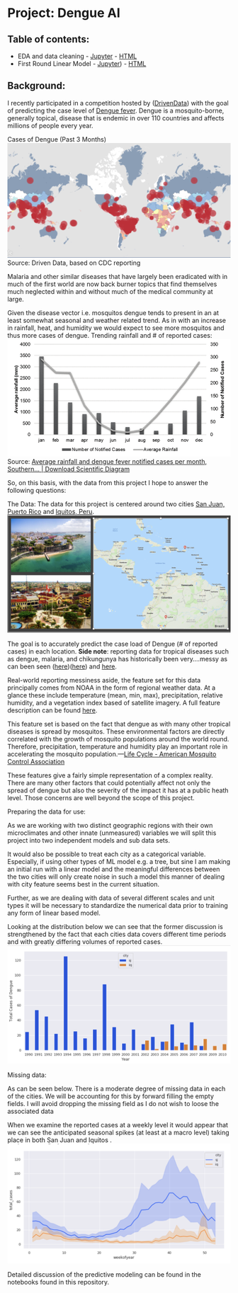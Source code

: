 # Project: Dengue AI 

## Table of contents:
* EDA and data cleaning - [Jupyter](https://github.com/jzallen07/DrivenData-DengueAI/blob/master/EDA.ipynb)  -  [HTML](https://github.com/jzallen07/DrivenData-DengueAI/blob/master/EDA.html)
* First Round Linear Model -  [Jupyter](https://github.com/jzallen07/DrivenData-DengueAI/blob/master/Linear_Model.ipynb))  - [HTML](https://github.com/jzallen07/DrivenData-DengueAI/blob/master/Linear_Model.html)

## Background:

I recently participated in a competition hosted by ([DrivenData](https://www.drivendata.org/)) with the goal of predicting the case level of  [Dengue fever](https://en.wikipedia.org/wiki/Dengue_fever).  Dengue is a mosquito-borne, generally topical, disease that is endemic in over 110 countries and affects millions of people every year.

Cases of Dengue (Past 3 Months)
<ceneter><img src="/img/Screen Shot 2019-02-05 at 9.44.30 AM (2).png" alt="world cases - past 3 months"></center>
Source: Driven Data, based on CDC reporting

Malaria and other similar diseases that have largely been eradicated with in much of the first world are now back burner topics that find themselves much neglected within and without much of the medical community at large.

Given the disease vector i.e. mosquitos dengue tends to present in an at least somewhat seasonal and weather related trend. As in with an increase in rainfall, heat, and humidity we would expect to see more mosquitos and thus more cases of dengue. 
Trending rainfall and # of reported cases:
<ceneter><img src="/img/Average-rainfall-and-dengue-fever-notified-cases-per-month-Southern-State-of-Mato.png" alt=""></center>
Source: [Average rainfall and dengue fever notified cases per month, Southern… | Download Scientific Diagram](https://www.researchgate.net/figure/Average-rainfall-and-dengue-fever-notified-cases-per-month-Southern-State-of-Mato_fig4_316177451)

So, on this basis, with the data from this project I hope to answer the following questions: 

The Data:
The data for this project is centered around two cities [San Juan, Puerto Rico](https://en.wikipedia.org/wiki/San_Juan,_Puerto_Rico) and [Iquitos, Peru](https://en.wikipedia.org/wiki/Iquitos). 
<ceneter><img src="/img/Screen Shot 2019-02-05 at 9.24.52 AM (2).png" alt=""></center>

The goal is to accurately predict the case load of Dengue (# of reported cases) in each location. **Side note**: reporting data for tropical diseases such as dengue, malaria, and chikungunya has historically been very….messy as can been seen ([here](https://www.biomedcentral.com/about/press-centre/science-press-releases/03-03-2016))([here](https://www.sciencedirect.com/science/article/pii/S0140673604174461)) and [here](https://www.who.int/neglected_diseases/Social_determinants_NTD.pdf). 

Real-world reporting messiness aside, the feature set for this data principally comes from NOAA in the form of regional weather data. At a glance these include temperature (mean, min, max), precipitation, relative humidity, and a vegetation index based of satellite imagery. A full feature description can be found [here](https://www.drivendata.org/competitions/44/dengai-predicting-disease-spread/page/82/#features_list).

This feature set is based on the fact that dengue as with many other tropical diseases is spread by mosquitos. These environmental factors are directly correlated with the growth of mosquito populations around the world round. Therefore, precipitation, temperature and humidity play an important role in accelerating the mosquito population.—[Life Cycle - American Mosquito Control Association](https://www.mosquito.org/page/lifecycle)

These features give a fairly simple representation of a complex reality. There are many other factors that could potentially affect not only the spread of dengue but also the severity of the impact it has at a public heath level. Those concerns are well beyond the scope of this project. 

Preparing the data for use:

As we are working with two distinct geographic regions with their own microclimates and other innate (unmeasured) variables we will split this project into two independent models and sub data sets. 

It would also be possible to treat each city as a categorical variable.  Especially, if using other types of ML model e.g. a tree, but sine I am making an initial run with a linear model and the meaningful differences between the two cities will only create noise in such a model this manner of dealing with city feature seems best in the current situation. 

Further, as we are dealing with data of several different scales and unit types it will be necessary to standardize the numerical data prior to training any form of linear based model.

Looking at the distribution below we can see that the former discussion is strengthened by the fact that each cities data covers different time periods and with greatly differing volumes of reported cases. 
<ceneter><img src="/img/data_points_by_year.png" alt=""></center>

Missing data:

As can be seen below. There is a moderate degree of missing data in each of the cities. We will be accounting for this by forward filling the empty fields. I will avoid dropping the missing field as I do not wish to loose the associated data

When we examine the reported cases at a weekly level it would appear that we can see the anticipated seasonal spikes (at least at a macro level) taking place in both San Juan and Iquitos . 
<ceneter><img src="/img/weekly_trend.png" alt=""></center>

Detailed discussion of the predictive modeling can be found in the notebooks found in this repository.
